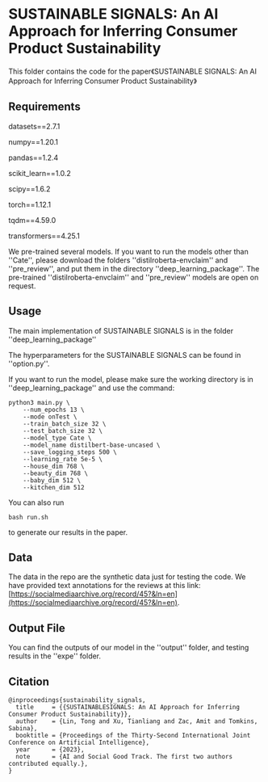 # SUSTAINABLE SIGNALS: An AI Approach for Inferring Consumer Product Sustainability

This folder contains the code for the paper《SUSTAINABLE SIGNALS:
An AI Approach for Inferring Consumer Product Sustainability》


## Requirements

datasets==2.7.1

numpy==1.20.1

pandas==1.2.4

scikit_learn==1.0.2

scipy==1.6.2

torch==1.12.1

tqdm==4.59.0

transformers==4.25.1

We pre-trained several models. If you want to run the models other than ''Cate'', please download the folders 
''distilroberta-envclaim'' and ''pre_review'', and put them in the directory ''deep_learning_package''. 
The pre-trained ''distilroberta-envclaim'' and ''pre_review'' models are open on request.


## Usage
The main implementation of SUSTAINABLE SIGNALS is in the folder ''deep_learning_package''

The hyperparameters for the SUSTAINABLE SIGNALS can be found in ''option.py''.

If you want to run the model, please make sure the working directory is in ''deep_learning_package'' and use the command:

```shell
python3 main.py \
    --num_epochs 13 \
    --mode onTest \
    --train_batch_size 32 \
    --test_batch_size 32 \
    --model_type Cate \
    --model_name distilbert-base-uncased \
    --save_logging_steps 500 \
    --learning_rate 5e-5 \
    --house_dim 768 \
    --beauty_dim 768 \
    --baby_dim 512 \
    --kitchen_dim 512
```

You can also run 
```shell
bash run.sh
```
to generate our results in the paper.

## Data

The data in the repo are the synthetic data just for testing the code.
We have provided text annotations for the reviews at this link: [https://socialmediaarchive.org/record/45?&ln=en](https://socialmediaarchive.org/record/45?&ln=en).

## Output File

You can find the outputs of our model in the ''output'' folder, and testing results in the ''expe'' folder.

## Citation

```
@inproceedings{sustainability_signals,
  title     = {{SUSTAINABLESIGNALS: An AI Approach for Inferring Consumer Product Sustainability}},
  author    = {Lin, Tong and Xu, Tianliang and Zac, Amit and Tomkins, Sabina},
  booktitle = {Proceedings of the Thirty-Second International Joint Conference on Artificial Intelligence},
  year      = {2023},
  note      = {AI and Social Good Track. The first two authors contributed equally.},
}
```

